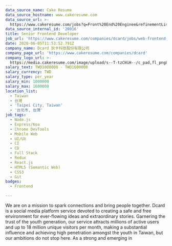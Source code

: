 ```yaml
---
data_source_name: Cake Resume
data_source_hostname: www.cakeresume.com
data_source_url: >-
  https://www.cakeresume.com/jobs?q=Front%20End%20Enginee&refinementList[lang_name][0]=E[…]tech_front-end-development&range[salary_range][min]=1000000
data_source_internal_id: '20816'
title: Senior Frontend Developer
job_url: 'https://www.cakeresume.com/companies/dcard/jobs/web-frontend-developer-30ee3e'
date: 2020-06-05T11:53:52.791Z
company_name: Dcard 狄卡科技股份有限公司
company_page_url: 'https://www.cakeresume.com/companies/dcard'
company_logo_url: >-
  https://media.cakeresume.com/image/upload/s--T-tzCHiH--/c_pad,fl_png8,h_200,w_200/v1639984487/bcvr2afmeyybdsq56sm2.png
salary_text: TWD1000000 - TWD1600000
salary_currency: TWD
salary_type: per_year
salary_min: 1000000
salary_max: 1600000
location_list:
  - Taiwan
  - 台灣
  - 'Taipei City, Taiwan'
  - '台北市, 台灣'
job_tags:
  - Node.js
  - Express/Koa
  - Chrome DevTools
  - Mobile Web
  - UI/UX
  - CI
  - CD
  - Full Stack
  - Redux
  - React.js
  - HTML5 (Semantic Web)
  - CSS3
  - Git
badges:
  - Frontend

---
```


We are on a mission to spark connections and bring people together. Dcard is a social media platform service devoted to creating a safe and free environment for ever-flowing ideas and extraordinary stories. Garnering the trust of the youth generation, our service attracts millions of active users and up to 18 million unique visitors per month, making a substantial influence and achieving high penetration amongst the youth in Taiwan, but our ambitions do not stop here. As a strong and emerging in